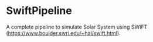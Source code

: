 # SwiftPipeline

A complete pipeline to simulate Solar System using SWIFT (<https://www.boulder.swri.edu/~hal/swift.html>).
